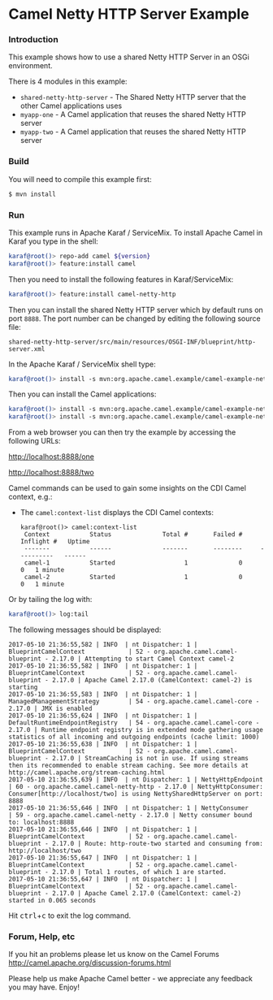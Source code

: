 # Camel Netty HTTP Server Example

### Introduction

This example shows how to use a shared Netty HTTP Server in an OSGi environment.

There is 4 modules in this example:

* `shared-netty-http-server` - The Shared Netty HTTP server that the other Camel applications uses
* `myapp-one` - A Camel application that reuses the shared Netty HTTP server
* `myapp-two` - A Camel application that reuses the shared Netty HTTP server

### Build

You will need to compile this example first:

```sh
$ mvn install
```

### Run

This example runs in Apache Karaf / ServiceMix. To install Apache Camel in Karaf you type in the shell:

```sh
karaf@root()> repo-add camel ${version}
karaf@root()> feature:install camel
```

Then you need to install the following features in Karaf/ServiceMix:

```sh
karaf@root()> feature:install camel-netty-http
```

Then you can install the shared Netty HTTP server which by default runs on port `8888`.
The port number can be changed by editing the following source file:

  `shared-netty-http-server/src/main/resources/OSGI-INF/blueprint/http-server.xml`

In the Apache Karaf / ServiceMix shell type:

```sh
karaf@root()> install -s mvn:org.apache.camel.example/camel-example-netty-http-shared/${version}
```

Then you can install the Camel applications:

```sh
karaf@root()> install -s mvn:org.apache.camel.example/camel-example-netty-myapp-one/${version}
karaf@root()> install -s mvn:org.apache.camel.example/camel-example-netty-myapp-two/${version}
```

From a web browser you can then try the example by accessing the following URLs:

<http://localhost:8888/one>

<http://localhost:8888/two>

Camel commands can be used to gain some insights on the CDI Camel
context, e.g.:

- The `camel:context-list` displays the CDI Camel contexts:

    ```
    karaf@root()> camel:context-list
     Context           Status              Total #       Failed #     Inflight #   Uptime        
     -------           ------              -------       --------     ----------   ------        
     camel-1           Started                   1              0              0   1 minute  
     camel-2           Started                   1              0              0   1 minute  
    ```

Or by tailing the log with:

```sh
karaf@root()> log:tail
```

The following messages should be displayed:

```
2017-05-10 21:36:55,582 | INFO  | nt Dispatcher: 1 | BlueprintCamelContext            | 52 - org.apache.camel.camel-blueprint - 2.17.0 | Attempting to start Camel Context camel-2
2017-05-10 21:36:55,582 | INFO  | nt Dispatcher: 1 | BlueprintCamelContext            | 52 - org.apache.camel.camel-blueprint - 2.17.0 | Apache Camel 2.17.0 (CamelContext: camel-2) is starting
2017-05-10 21:36:55,583 | INFO  | nt Dispatcher: 1 | ManagedManagementStrategy        | 54 - org.apache.camel.camel-core - 2.17.0 | JMX is enabled
2017-05-10 21:36:55,624 | INFO  | nt Dispatcher: 1 | DefaultRuntimeEndpointRegistry   | 54 - org.apache.camel.camel-core - 2.17.0 | Runtime endpoint registry is in extended mode gathering usage statistics of all incoming and outgoing endpoints (cache limit: 1000)
2017-05-10 21:36:55,638 | INFO  | nt Dispatcher: 1 | BlueprintCamelContext            | 52 - org.apache.camel.camel-blueprint - 2.17.0 | StreamCaching is not in use. If using streams then its recommended to enable stream caching. See more details at http://camel.apache.org/stream-caching.html
2017-05-10 21:36:55,639 | INFO  | nt Dispatcher: 1 | NettyHttpEndpoint                | 60 - org.apache.camel.camel-netty-http - 2.17.0 | NettyHttpConsumer: Consumer[http://localhost/two] is using NettySharedHttpServer on port: 8888
2017-05-10 21:36:55,646 | INFO  | nt Dispatcher: 1 | NettyConsumer                    | 59 - org.apache.camel.camel-netty - 2.17.0 | Netty consumer bound to: localhost:8888
2017-05-10 21:36:55,646 | INFO  | nt Dispatcher: 1 | BlueprintCamelContext            | 52 - org.apache.camel.camel-blueprint - 2.17.0 | Route: http-route-two started and consuming from: http://localhost/two
2017-05-10 21:36:55,647 | INFO  | nt Dispatcher: 1 | BlueprintCamelContext            | 52 - org.apache.camel.camel-blueprint - 2.17.0 | Total 1 routes, of which 1 are started.
2017-05-10 21:36:55,647 | INFO  | nt Dispatcher: 1 | BlueprintCamelContext            | 52 - org.apache.camel.camel-blueprint - 2.17.0 | Apache Camel 2.17.0 (CamelContext: camel-2) started in 0.065 seconds
```

Hit <kbd>ctrl</kbd>+<kbd>c</kbd> to exit the log command.

### Forum, Help, etc

If you hit an problems please let us know on the Camel Forums
<http://camel.apache.org/discussion-forums.html>

Please help us make Apache Camel better - we appreciate any feedback you may
have.  Enjoy!
